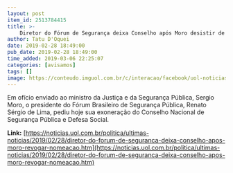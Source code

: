 ```yaml
---
layout: post
item_id: 2513784415
title: >-
    Diretor do Fórum de Segurança deixa Conselho após Moro desistir de ativista
author: Tatu D'Oquei
date: 2019-02-28 18:49:00
pub_date: 2019-02-28 18:49:00
time_added: 2019-03-06 22:25:07
categories: [avisamos]
tags: []
image: https://conteudo.imguol.com.br/c/interacao/facebook/uol-noticias-600px.jpg
---
```


Em ofício enviado ao ministro da Justiça e da Segurança Pública, Sergio Moro, o presidente do Fórum Brasileiro de Segurança Pública, Renato Sérgio de Lima, pediu hoje sua exoneração do Conselho Nacional de Segurança Pública e Defesa Social.

**Link:** [https://noticias.uol.com.br/politica/ultimas-noticias/2019/02/28/diretor-do-forum-de-seguranca-deixa-conselho-apos-moro-revogar-nomeacao.htm](https://noticias.uol.com.br/politica/ultimas-noticias/2019/02/28/diretor-do-forum-de-seguranca-deixa-conselho-apos-moro-revogar-nomeacao.htm)

